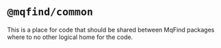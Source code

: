 # `@mqfind/common`

This is a place for code that should be shared between MqFind packages where to no other logical home for the code.
